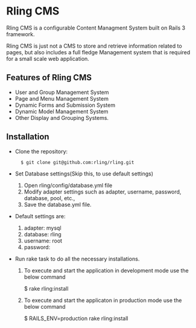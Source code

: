 Rling CMS
================================

Rling CMS is a configurable Content Managment System built on Rails 3 framework. 

Rling CMS is just not a CMS to store and retrieve information related to pages, but also includes a full fledge Management system that is required for a small scale web application.


Features of Rling CMS
-------------------------

* User and Group Management System
* Page and Menu Management System
* Dynamic Forms and Submission System
* Dynamic Model Management System
* Other Display and Grouping Systems.


Installation
-------------------------------

* Clone the repository:

        $ git clone git@github.com:rling/rling.git

* Set Database settings(Skip this, to use default settings)

	1.  Open rling/config/database.yml file
	2.  Modify adapter settings such as adapter, username, password, database, pool, etc.,
	3.  Save the database.yml file.

* Default settings are:

	1.  adapter: mysql
	2.  database: rling
	3.  username: root
	4.  password: 


* Run rake task to do all the necessary installations.


	1.  To execute and start the application in development mode use the below command

        $ rake rling:install

	2.  To execute and start the applicaton in production mode use the below command

        $ RAILS_ENV=production rake rling:install


